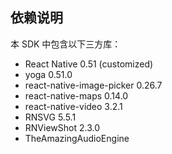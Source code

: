 ## 依赖说明

本 SDK 中包含以下三方库：

- React Native 0.51 (customized)
- yoga 0.51.0
- react-native-image-picker 0.26.7
- react-native-maps 0.14.0
- react-native-video 3.2.1
- RNSVG 5.5.1
- RNViewShot 2.3.0
- TheAmazingAudioEngine
